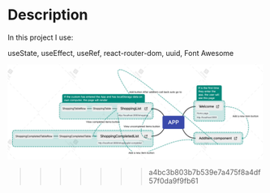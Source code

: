 
# Description
In this project I use:

useState,
useEffect,
useRef,
react-router-dom,
uuid,
Font Awesome

![image](https://github.com/liuhaiwei-2021/EIKA/blob/main/APP.png)
>>>>>>> a4bc3b803b7b539e7a475f8a4df57f0da9f9fb61
